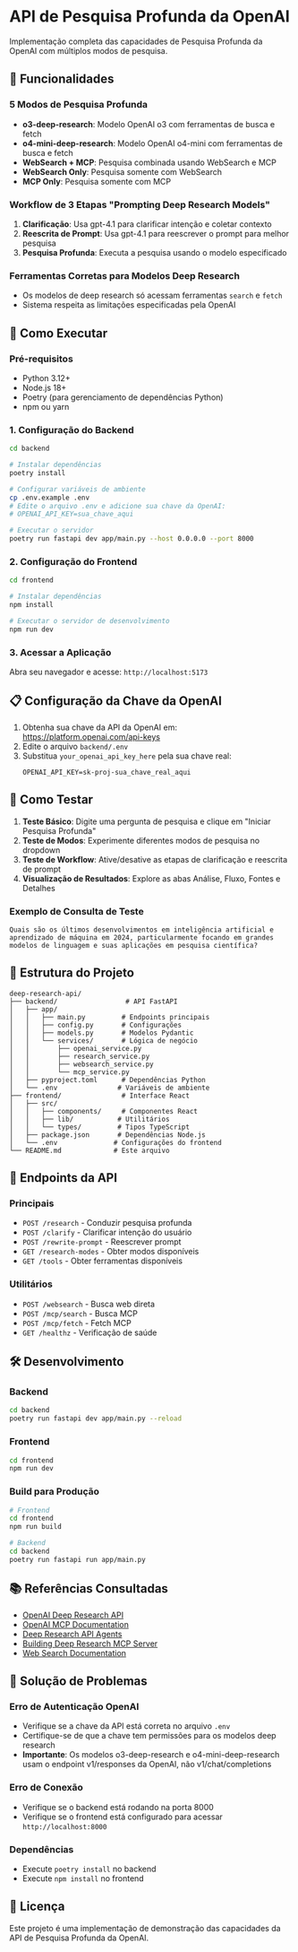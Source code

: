 # API de Pesquisa Profunda da OpenAI

Implementação completa das capacidades de Pesquisa Profunda da OpenAI com múltiplos modos de pesquisa.

## 🎯 Funcionalidades

### 5 Modos de Pesquisa Profunda
- **o3-deep-research**: Modelo OpenAI o3 com ferramentas de busca e fetch
- **o4-mini-deep-research**: Modelo OpenAI o4-mini com ferramentas de busca e fetch  
- **WebSearch + MCP**: Pesquisa combinada usando WebSearch e MCP
- **WebSearch Only**: Pesquisa somente com WebSearch
- **MCP Only**: Pesquisa somente com MCP

### Workflow de 3 Etapas "Prompting Deep Research Models"
1. **Clarificação**: Usa gpt-4.1 para clarificar intenção e coletar contexto
2. **Reescrita de Prompt**: Usa gpt-4.1 para reescrever o prompt para melhor pesquisa
3. **Pesquisa Profunda**: Executa a pesquisa usando o modelo especificado

### Ferramentas Corretas para Modelos Deep Research
- Os modelos de deep research só acessam ferramentas `search` e `fetch`
- Sistema respeita as limitações especificadas pela OpenAI

## 🚀 Como Executar

### Pré-requisitos
- Python 3.12+
- Node.js 18+
- Poetry (para gerenciamento de dependências Python)
- npm ou yarn

### 1. Configuração do Backend

```bash
cd backend

# Instalar dependências
poetry install

# Configurar variáveis de ambiente
cp .env.example .env
# Edite o arquivo .env e adicione sua chave da OpenAI:
# OPENAI_API_KEY=sua_chave_aqui

# Executar o servidor
poetry run fastapi dev app/main.py --host 0.0.0.0 --port 8000
```

### 2. Configuração do Frontend

```bash
cd frontend

# Instalar dependências
npm install

# Executar o servidor de desenvolvimento
npm run dev
```

### 3. Acessar a Aplicação

Abra seu navegador e acesse: `http://localhost:5173`

## 📋 Configuração da Chave da OpenAI

1. Obtenha sua chave da API da OpenAI em: https://platform.openai.com/api-keys
2. Edite o arquivo `backend/.env`
3. Substitua `your_openai_api_key_here` pela sua chave real:
   ```
   OPENAI_API_KEY=sk-proj-sua_chave_real_aqui
   ```

## 🧪 Como Testar

1. **Teste Básico**: Digite uma pergunta de pesquisa e clique em "Iniciar Pesquisa Profunda"
2. **Teste de Modos**: Experimente diferentes modos de pesquisa no dropdown
3. **Teste de Workflow**: Ative/desative as etapas de clarificação e reescrita de prompt
4. **Visualização de Resultados**: Explore as abas Análise, Fluxo, Fontes e Detalhes

### Exemplo de Consulta de Teste
```
Quais são os últimos desenvolvimentos em inteligência artificial e aprendizado de máquina em 2024, particularmente focando em grandes modelos de linguagem e suas aplicações em pesquisa científica?
```

## 📁 Estrutura do Projeto

```
deep-research-api/
├── backend/                 # API FastAPI
│   ├── app/
│   │   ├── main.py         # Endpoints principais
│   │   ├── config.py       # Configurações
│   │   ├── models.py       # Modelos Pydantic
│   │   └── services/       # Lógica de negócio
│   │       ├── openai_service.py
│   │       ├── research_service.py
│   │       ├── websearch_service.py
│   │       └── mcp_service.py
│   ├── pyproject.toml      # Dependências Python
│   └── .env               # Variáveis de ambiente
├── frontend/               # Interface React
│   ├── src/
│   │   ├── components/     # Componentes React
│   │   ├── lib/           # Utilitários
│   │   └── types/         # Tipos TypeScript
│   ├── package.json       # Dependências Node.js
│   └── .env              # Configurações do frontend
└── README.md             # Este arquivo
```

## 🔧 Endpoints da API

### Principais
- `POST /research` - Conduzir pesquisa profunda
- `POST /clarify` - Clarificar intenção do usuário
- `POST /rewrite-prompt` - Reescrever prompt
- `GET /research-modes` - Obter modos disponíveis
- `GET /tools` - Obter ferramentas disponíveis

### Utilitários
- `POST /websearch` - Busca web direta
- `POST /mcp/search` - Busca MCP
- `POST /mcp/fetch` - Fetch MCP
- `GET /healthz` - Verificação de saúde

## 🛠️ Desenvolvimento

### Backend
```bash
cd backend
poetry run fastapi dev app/main.py --reload
```

### Frontend
```bash
cd frontend
npm run dev
```

### Build para Produção
```bash
# Frontend
cd frontend
npm run build

# Backend
cd backend
poetry run fastapi run app/main.py
```

## 📚 Referências Consultadas

- [OpenAI Deep Research API](https://platform.openai.com/docs/guides/deep-research)
- [OpenAI MCP Documentation](https://platform.openai.com/docs/mcp)
- [Deep Research API Agents](https://cookbook.openai.com/examples/deep_research_api/introduction_to_deep_research_api_agents)
- [Building Deep Research MCP Server](https://cookbook.openai.com/examples/deep_research_api/how_to_build_a_deep_research_mcp_server/readme)
- [Web Search Documentation](https://platform.openai.com/docs/guides/tools-web-search)

## 🐛 Solução de Problemas

### Erro de Autenticação OpenAI
- Verifique se a chave da API está correta no arquivo `.env`
- Certifique-se de que a chave tem permissões para os modelos deep research
- **Importante**: Os modelos o3-deep-research e o4-mini-deep-research usam o endpoint v1/responses da OpenAI, não v1/chat/completions

### Erro de Conexão
- Verifique se o backend está rodando na porta 8000
- Verifique se o frontend está configurado para acessar `http://localhost:8000`

### Dependências
- Execute `poetry install` no backend
- Execute `npm install` no frontend

## 📄 Licença

Este projeto é uma implementação de demonstração das capacidades da API de Pesquisa Profunda da OpenAI.
